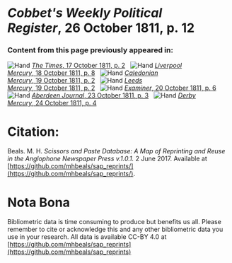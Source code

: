 # *Cobbet's Weekly Political Register*, 26 October 1811, p. 12  
  
### Content from this page previously appeared in:  
![Hand](http://scissorsandpaste.net/wp-content/uploads/2017/06/smallhandpointer.png) [*The Times*, 17 October 1811, p. 2](https://mhbeals.github.io/sap_html/The-Times/The-Times-17-October-1811-p-2)  
![Hand](http://scissorsandpaste.net/wp-content/uploads/2017/06/smallhandpointer.png) [*Liverpool Mercury*, 18 October 1811, p. 8](https://mhbeals.github.io/sap_html/Liverpool-Mercury/Liverpool-Mercury-18-October-1811-p-8)  
![Hand](http://scissorsandpaste.net/wp-content/uploads/2017/06/smallhandpointer.png) [*Caledonian Mercury*, 19 October 1811, p. 2](https://mhbeals.github.io/sap_html/Caledonian-Mercury/Caledonian-Mercury-19-October-1811-p-2)  
![Hand](http://scissorsandpaste.net/wp-content/uploads/2017/06/smallhandpointer.png) [*Leeds Mercury*, 19 October 1811, p. 2](https://mhbeals.github.io/sap_html/Leeds-Mercury/Leeds-Mercury-19-October-1811-p-2)  
![Hand](http://scissorsandpaste.net/wp-content/uploads/2017/06/smallhandpointer.png) [*Examiner*, 20 October 1811, p. 6](https://mhbeals.github.io/sap_html/Examiner/Examiner-20-October-1811-p-6)  
![Hand](http://scissorsandpaste.net/wp-content/uploads/2017/06/smallhandpointer.png) [*Aberdeen Journal*, 23 October 1811, p. 3](https://mhbeals.github.io/sap_html/Aberdeen-Journal/Aberdeen-Journal-23-October-1811-p-3)  
![Hand](http://scissorsandpaste.net/wp-content/uploads/2017/06/smallhandpointer.png) [*Derby Mercury*, 24 October 1811, p. 4](https://mhbeals.github.io/sap_html/Derby-Mercury/Derby-Mercury-24-October-1811-p-4)  


# Citation: 

Beals. M. H. *Scissors and Paste Database: A Map of Reprinting and Reuse in the Anglophone Newspaper Press v.1.0.1.* 2 June 2017. Available at [https://github.com/mhbeals/sap_reprints/](https://github.com/mhbeals/sap_reprints/). 

# Nota Bona

Bibliometric data is time consuming to produce but benefits us all. Please remember to cite or acknowledge this and any other bibliometric data you use in your research. All data is available CC-BY 4.0 at [https://github.com/mhbeals/sap_reprints](https://github.com/mhbeals/sap_reprints)